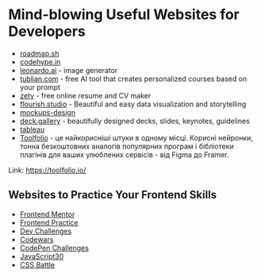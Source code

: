 #  Mind-blowing Useful Websites for Developers

- [roadmap.sh](https://roadmap.sh/)
- [codehype.in](https://codehype.in/)
- [leonardo.ai](https://leonardo.ai/) - image generator
- [tublian.com](https://www.tublian.com/) - free AI tool that creates personalized courses based on your prompt
- [zety](https://zety.com/) - free online resume and CV maker
- [flourish.studio](https://flourish.studio/) - Beautiful and easy data visualization and storytelling
- [mockups-design](https://mockups-design.com/)
- [deck.gallery](https://www.deck.gallery/) - beautifully designed decks, slides, keynotes, guidelines
- [tableau](https://www.tableau.com/) 
- [Toolfolio](https://toolfolio.io/) - це найкорисніші штуки в одному місці. Корисні нейронки, тонна безкоштовних аналогів популярних програм і бібліотеки плагінів для ваших улюблених сервісів - від Figma до Framer.

Link: https://toolfolio.io/
## Websites to Practice Your Frontend Skills

- [Frontend Mentor](https://www.frontendmentor.io/)
- [Frontend Practice](https://www.frontendpractice.com/)
- [Dev Challenges](https://devchallenges.io/)
- [Codewars](https://www.codewars.com/)
- [CodePen Challenges](https://codepen.io/challenges)
- [JavaScript30](https://javascript30.com/)
- [CSS Battle](https://cssbattle.dev/)


